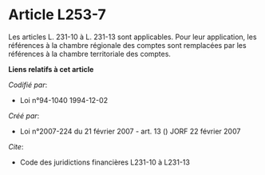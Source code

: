 # Article L253-7

Les articles L. 231-10 à L. 231-13 sont applicables. Pour leur application, les références à la chambre régionale des comptes
sont remplacées par les références à la chambre territoriale des comptes.

**Liens relatifs à cet article**

_Codifié par_:

  - Loi n°94-1040 1994-12-02

_Créé par_:

  - Loi n°2007-224 du 21 février 2007 - art. 13 () JORF 22 février 2007

_Cite_:

  - Code des juridictions financières L231-10 à L231-13
